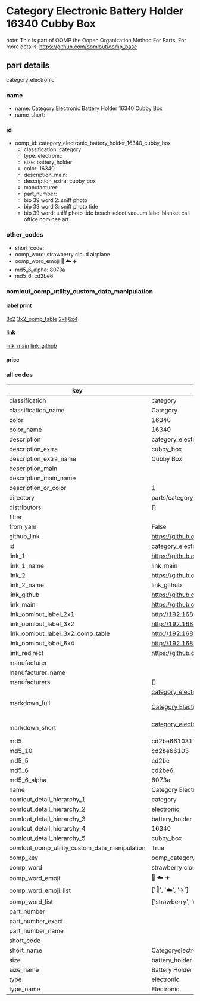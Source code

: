 # Category Electronic Battery Holder 16340 Cubby Box  

note: This is part of OOMP the Oopen Organization Method For Parts. For more details: https://github.com/oomlout/oomp_base

##  part details
  



category_electronic



### name
* name: Category Electronic Battery Holder 16340 Cubby Box
* name_short: 
### id
* oomp_id: category_electronic_battery_holder_16340_cubby_box
  * classification: category
  * type: electronic
  * size: battery_holder
  * color: 16340
  * description_main: 
  * description_extra: cubby_box
  * manufacturer: 
  * part_number: 
  * bip 39 word 2: sniff photo
  * bip 39 word 3: sniff photo tide
  * bip 39 word: sniff photo tide beach select vacuum label blanket call office nominee art

### other_codes
* short_code: 
* oomp_word: strawberry cloud airplane
* oomp_word_emoji :strawberry: :cloud: :airplane:
* md5_6_alpha: 8073a
* md5_6: cd2be6






### oomlout_oomp_utility_custom_data_manipulation
#### label print
[3x2](http://192.168.1.245:1112/?label=oomp%208073a)
[3x2_oomp_table](http://192.168.1.108:1112/?label=oomp%208073a)
[2x1](http://192.168.1.242:1112/?label=oomp%208073a)
[6x4](http://192.168.1.55:1112/?label=oomp%208073a)    

#### link

[link_main](https://github.com/oomlout/oomlout_oomp_version_1_messy/tree/main/parts/category_electronic_battery_holder_16340_cubby_box) [link_github](https://github.com/oomlout/oomlout_oomp_version_1_messy/tree/main/parts/category_electronic_battery_holder_16340_cubby_box)                             

#### price







### all codes 
| key | value |  
| --- | --- |  
| classification | category |  
| classification_name | Category |  
| color | 16340 |  
| color_name | 16340 |  
| description | category_electronic |  
| description_extra | cubby_box |  
| description_extra_name | Cubby Box |  
| description_main |  |  
| description_main_name |  |  
| description_or_color | 1  |  
| directory | parts/category_electronic_battery_holder_16340_cubby_box |  
| distributors | [] |  
| filter |  |  
| from_yaml | False |  
| github_link | https://github.com/oomlout/oomlout_oomp_part_src/tree/main/parts/category_electronic_battery_holder_16340_cubby_box |  
| id | category_electronic_battery_holder_16340_cubby_box |  
| link_1 | https://github.com/oomlout/oomlout_oomp_version_1_messy/tree/main/parts/category_electronic_battery_holder_16340_cubby_box |  
| link_1_name | link_main |  
| link_2 | https://github.com/oomlout/oomlout_oomp_version_1_messy/tree/main/parts/category_electronic_battery_holder_16340_cubby_box |  
| link_2_name | link_github |  
| link_github | https://github.com/oomlout/oomlout_oomp_version_1_messy/tree/main/parts/category_electronic_battery_holder_16340_cubby_box |  
| link_main | https://github.com/oomlout/oomlout_oomp_version_1_messy/tree/main/parts/category_electronic_battery_holder_16340_cubby_box |  
| link_oomlout_label_2x1 | http://192.168.1.242:1112/?label=oomp%208073a |  
| link_oomlout_label_3x2 | http://192.168.1.245:1112/?label=oomp%208073a |  
| link_oomlout_label_3x2_oomp_table | http://192.168.1.108:1112/?label=oomp%208073a |  
| link_oomlout_label_6x4 | http://192.168.1.55:1112/?label=oomp%208073a |  
| link_redirect | https://github.com/oomlout/oomlout_oomp_version_1_messy/tree/main/parts/category_electronic_battery_holder_16340_cubby_box |  
| manufacturer |  |  
| manufacturer_name |  |  
| manufacturers | [] |  
| markdown_full | [category_electronic_battery_holder_16340_cubby_box](none)<br>[](none)<br>[Category Electronic Battery Holder 16340 Cubby Box](none)<br><br> |  
| markdown_short | [category_electronic_battery_holder_16340_cubby_box](none)<br><br> |  
| md5 | cd2be66103174f87c261a137c3a8ee6b |  
| md5_10 | cd2be66103 |  
| md5_5 | cd2be |  
| md5_6 | cd2be6 |  
| md5_6_alpha | 8073a |  
| name | Category Electronic Battery Holder 16340 Cubby Box |  
| oomlout_detail_hierarchy_1 | category |  
| oomlout_detail_hierarchy_2 | electronic |  
| oomlout_detail_hierarchy_3 | battery_holder |  
| oomlout_detail_hierarchy_4 | 16340 |  
| oomlout_detail_hierarchy_5 | cubby_box |  
| oomlout_oomp_utility_custom_data_manipulation | True |  
| oomp_key | oomp_category_electronic_battery_holder_16340_cubby_box |  
| oomp_word | strawberry cloud airplane |  
| oomp_word_emoji | :strawberry: :cloud: :airplane: |  
| oomp_word_emoji_list | [':strawberry:', ':cloud:', ':airplane:'] |  
| oomp_word_list | ['strawberry', 'cloud', 'airplane'] |  
| part_number |  |  
| part_number_exact |  |  
| part_number_name |  |  
| short_code |  |  
| short_name | Categoryelectronic |  
| size | battery_holder |  
| size_name | Battery Holder |  
| type | electronic |  
| type_name | Electronic |  
